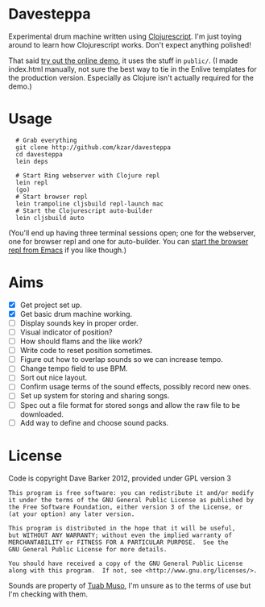 # Davesteppa

Experimental drum machine written using [Clojurescript](https://github.com/clojure/clojurescript). I'm just toying around to learn how Clojurescript works. Don't expect anything polished!

That said [try out the online demo](http://kzar.co.uk/static/davesteppa), it uses the stuff in `public/`. (I made index.html manually, not sure the best way to tie in the Enlive templates for the production version. Especially as Clojure isn't actually required for the demo.)

# Usage

      # Grab everything
      git clone http://github.com/kzar/davesteppa
      cd davesteppa
      lein deps

      # Start Ring webserver with Clojure repl
      lein repl
      (go)
      # Start browser repl
      lein trampoline cljsbuild repl-launch mac
      # Start the Clojurescript auto-builder
      lein cljsbuild auto

(You'll end up having three terminal sessions open; one for the webserver, one for browser repl and one for auto-builder. You can [start the browser repl from Emacs](https://gist.github.com/2623705#comments) if you like though.)

# Aims
 - [x] Get project set up.
 - [x] Get basic drum machine working.
 - [ ] Display sounds key in proper order.
 - [ ] Visual indicator of position?
 - [ ] How should flams and the like work?
 - [ ] Write code to reset position sometimes.
 - [ ] Figure out how to overlap sounds so we can increase tempo.
 - [ ] Change tempo field to use BPM.
 - [ ] Sort out nice layout.
 - [ ] Confirm usage terms of the sound effects, possibly record new ones.
 - [ ] Set up system for storing and sharing songs.
 - [ ] Spec out a file format for stored songs and allow the raw file to be downloaded.
 - [ ] Add way to define and choose sound packs.

# License

Code is copyright Dave Barker 2012, provided under GPL version 3

    This program is free software: you can redistribute it and/or modify
    it under the terms of the GNU General Public License as published by
    the Free Software Foundation, either version 3 of the License, or
    (at your option) any later version.

    This program is distributed in the hope that it will be useful,
    but WITHOUT ANY WARRANTY; without even the implied warranty of
    MERCHANTABILITY or FITNESS FOR A PARTICULAR PURPOSE.  See the
    GNU General Public License for more details.

    You should have received a copy of the GNU General Public License
    along with this program.  If not, see <http://www.gnu.org/licenses/>.

Sounds are property of [Tuab Muso](http://www.tubabmuso.nl/english/djembe-samples.htm), I'm unsure as to the terms of use but I'm checking with them.